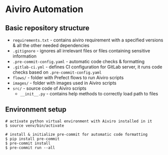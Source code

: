 # Aiviro Automation

## Basic repository structure
  - `requirements.txt` - contains aiviro requirement with a specified versions & all the other needed dependencies
  - `.gitignore` - ignores all irrelevant files or files containing sensitive information
  - `.pre-commit-config.yaml` - automatic code checks & formatting
  - `.gitlab-ci.yml` - defines CI configuration for GitLab server, it runs code checks based on `.pre-commit-config.yaml`
  - `flows/` - folder with Prefect flows to run Aiviro scripts
  - `images/` - folder with images used in Aiviro scripts
  - `src/` - source code of Aiviro scripts
    - `__init__.py` - contains help methods to correctly load path to files

## Environment setup

```shell
# activate python virtual environment with Aiviro installed in it
$ source venv/bin/activate

# install & initialize pre-commit for automatic code formatting
$ pip install pre-commit
$ pre-commit install
$ pre-commit run --all
```
